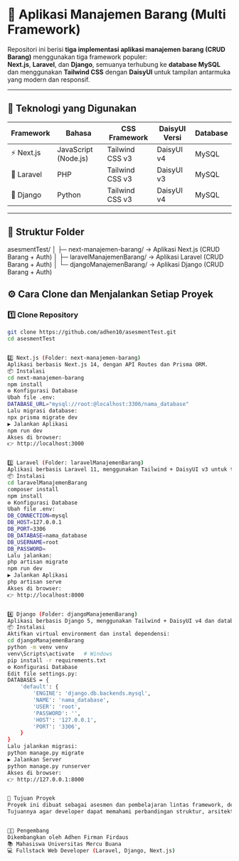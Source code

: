 # 🧮 Aplikasi Manajemen Barang (Multi Framework)

Repositori ini berisi **tiga implementasi aplikasi manajemen barang (CRUD Barang)** menggunakan tiga framework populer:  
**Next.js**, **Laravel**, dan **Django**, semuanya terhubung ke **database MySQL** dan menggunakan **Tailwind CSS** dengan **DaisyUI** untuk tampilan antarmuka yang modern dan responsif.

---

## 🧰 Teknologi yang Digunakan

| Framework | Bahasa | CSS Framework | DaisyUI Versi | Database |
|------------|---------|----------------|----------------|-----------|
| ⚡ Next.js | JavaScript (Node.js) | Tailwind CSS v3 | DaisyUI v4 | MySQL |
| 🐘 Laravel | PHP | Tailwind CSS v3 | DaisyUI v3 | MySQL |
| 🐍 Django | Python | Tailwind CSS v3 | DaisyUI v4 | MySQL |

---

## 📂 Struktur Folder
asesmentTest/
│
├─ next-manajemen-barang/ → Aplikasi Next.js (CRUD Barang + Auth)
│
├─ laravelManajemenBarang/ → Aplikasi Laravel (CRUD Barang + Auth)
│
└─ djangoManajemenBarang/ → Aplikasi Django (CRUD Barang + Auth)

## ⚙️ Cara Clone dan Menjalankan Setiap Proyek

### 1️⃣ Clone Repository
```bash
git clone https://github.com/adhen10/asesmentTest.git
cd asesmentTest


2️⃣ Next.js (Folder: next-manajemen-barang)
Aplikasi berbasis Next.js 14, dengan API Routes dan Prisma ORM.
📦 Instalasi
cd next-manajemen-barang
npm install
⚙️ Konfigurasi Database
Ubah file .env:
DATABASE_URL="mysql://root:@localhost:3306/nama_database"
Lalu migrasi database:
npx prisma migrate dev
▶️ Jalankan Aplikasi
npm run dev
Akses di browser:
👉 http://localhost:3000


3️⃣ Laravel (Folder: laravelManajemenBarang)
Aplikasi berbasis Laravel 11, menggunakan Tailwind + DaisyUI v3 untuk tampilan admin CRUD barang.
📦 Instalasi
cd laravelManajemenBarang
composer install
npm install
⚙️ Konfigurasi Database
Ubah file .env:
DB_CONNECTION=mysql
DB_HOST=127.0.0.1
DB_PORT=3306
DB_DATABASE=nama_database
DB_USERNAME=root
DB_PASSWORD=
Lalu jalankan:
php artisan migrate
npm run dev
▶️ Jalankan Aplikasi
php artisan serve
Akses di browser:
👉 http://localhost:8000


4️⃣ Django (Folder: djangoManajemenBarang)
Aplikasi berbasis Django 5, menggunakan Tailwind + DaisyUI v4 dan database MySQL.
📦 Instalasi
Aktifkan virtual environment dan instal dependensi:
cd djangoManajemenBarang
python -m venv venv
venv\Scripts\activate   # Windows
pip install -r requirements.txt
⚙️ Konfigurasi Database
Edit file settings.py:
DATABASES = {
    'default': {
        'ENGINE': 'django.db.backends.mysql',
        'NAME': 'nama_database',
        'USER': 'root',
        'PASSWORD': '',
        'HOST': '127.0.0.1',
        'PORT': '3306',
    }
}
Lalu jalankan migrasi:
python manage.py migrate
▶️ Jalankan Server
python manage.py runserver
Akses di browser:
👉 http://127.0.0.1:8000


🎯 Tujuan Proyek
Proyek ini dibuat sebagai asesmen dan pembelajaran lintas framework, dengan studi kasus CRUD data barang (Create, Read, Update, Delete).
Tujuannya agar developer dapat memahami perbandingan struktur, arsitektur, dan implementasi dari tiga framework berbeda dengan teknologi modern yang sama (Tailwind + DaisyUI + MySQL).


👨‍💻 Pengembang
Dikembangkan oleh Adhen Firman Firdaus
📚 Mahasiswa Universitas Mercu Buana
💻 Fullstack Web Developer (Laravel, Django, Next.js)